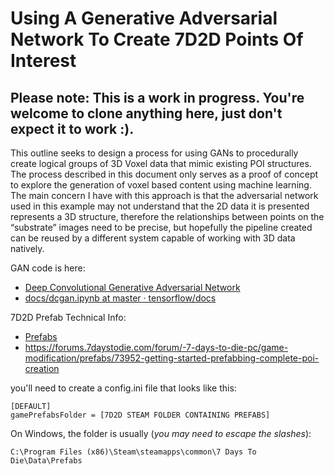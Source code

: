 # Using A Generative Adversarial Network To Create 7D2D Points Of Interest
## **Please note**: This is a work in progress. You're welcome to clone anything here, just don't expect it to work :).
This outline seeks to design a process for using GANs to procedurally create logical groups of 3D Voxel data that mimic existing POI structures. The process described in this document only serves as a proof of concept to explore the generation of voxel based content using machine learning. The main concern I have with this approach is that the adversarial network used in this example may not understand that the 2D data it is presented represents a 3D structure, therefore the relationships between points on the “substrate” images need to be precise, but hopefully the pipeline created can be reused by a different system capable of working with 3D data natively.

GAN code is here: 

- [Deep Convolutional Generative Adversarial Network](https://www.tensorflow.org/tutorials/generative/dcgan)
- [docs/dcgan.ipynb at master · tensorflow/docs](https://github.com/tensorflow/docs/blob/master/site/en/tutorials/generative/dcgan.ipynb)

7D2D Prefab Technical Info:

- [Prefabs](https://7daystodie.gamepedia.com/Prefabs)
- https://forums.7daystodie.com/forum/-7-days-to-die-pc/game-modification/prefabs/73952-getting-started-prefabbing-complete-poi-creation

you'll need to create a config.ini file that looks like this:

    [DEFAULT]
    gamePrefabsFolder = [7D2D STEAM FOLDER CONTAINING PREFABS]

On Windows, the folder is usually (_you may need to escape the slashes_):

    C:\Program Files (x86)\Steam\steamapps\common\7 Days To Die\Data\Prefabs